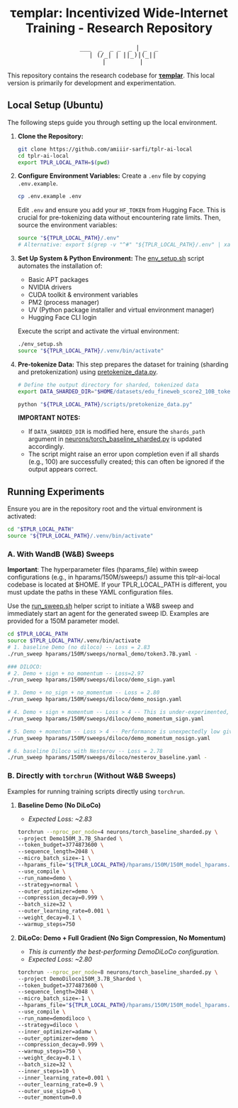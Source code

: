 <div align="center">

# τemplar: Incentivized Wide-Internet Training - Research Repository

</div>

<div align="center">
<pre>
___  _  _ _  _ | _  _
  | (/_| | ||_)|(_||
  |         |
</pre>
</div>

This repository contains the research codebase for [**τemplar**](https://github.com/tplr-ai/templar). This local version is primarily for development and experimentation.

## Local Setup (Ubuntu)

The following steps guide you through setting up the local environment.

1.  **Clone the Repository:**
    ```bash
    git clone https://github.com/amiiir-sarfi/tplr-ai-local
    cd tplr-ai-local
    export TPLR_LOCAL_PATH=$(pwd)
    ```

2.  **Configure Environment Variables:**
    Create a `.env` file by copying `.env.example`.
    ```bash
    cp .env.example .env
    ```
    Edit `.env` and ensure you add your `HF_TOKEN` from Hugging Face. This is crucial for pre-tokenizing data without encountering rate limits.
    Then, source the environment variables:
    ```bash
    source "${TPLR_LOCAL_PATH}/.env"
    # Alternative: export $(grep -v "^#" "${TPLR_LOCAL_PATH}/.env" | xargs)
    ```

3.  **Set Up System & Python Environment:**
    The [env_setup.sh](./env_setup.sh) script automates the installation of:
    *   Basic APT packages
    *   NVIDIA drivers
    *   CUDA toolkit & environment variables
    *   PM2 (process manager)
    *   UV (Python package installer and virtual environment manager)
    *   Hugging Face CLI login

    Execute the script and activate the virtual environment:
    ```bash
    ./env_setup.sh
    source "${TPLR_LOCAL_PATH}/.venv/bin/activate"
    ```

4.  **Pre-tokenize Data:**
    This step prepares the dataset for training (sharding and pretokenization) using [pretokenize_data.py](./scripts/pretokenize_data.py).
    ```bash
    # Define the output directory for sharded, tokenized data
    export DATA_SHARDED_DIR="$HOME/datasets/edu_fineweb_score2_10B_tokenized_llama2"

    python "${TPLR_LOCAL_PATH}/scripts/pretokenize_data.py"
    ```
    **IMPORTANT NOTES:** 
    - If `DATA_SHARDED_DIR` is modified here, ensure the `shards_path` argument in [neurons/torch_baseline_sharded.py](./neurons/torch_baseline_sharded.py) is updated accordingly. 
    - The script might raise an error upon completion even if all shards (e.g., 100) are successfully created; this can often be ignored if the output appears correct.

## Running Experiments

Ensure you are in the repository root and the virtual environment is activated:
```bash
cd "$TPLR_LOCAL_PATH"
source "${TPLR_LOCAL_PATH}/.venv/bin/activate"
```

### A. With WandB (W&B) Sweeps

**Important**: The hyperparameter files (hparams_file) within sweep configurations (e.g., in hparams/150M/sweeps/) assume this tplr-ai-local codebase is located at $HOME. If your TPLR_LOCAL_PATH is different, you must update the paths in these YAML configuration files.


Use the [run_sweep.sh](./run_sweep.sh) helper script to initiate a W&B sweep and immediately start an agent for the generated sweep ID. Examples are provided for a 150M parameter model.
```sh
cd $TPLR_LOCAL_PATH
source $TPLR_LOCAL_PATH/.venv/bin/activate
# 1. baseline Demo (no diloco) -- Loss = 2.83
./run_sweep hparams/150M/sweeps/normal_demo/token3.7B.yaml - 

### DILOCO:
# 2. Demo + sign + no_momentum -- Loss=2.97
./run_sweep hparams/150M/sweeps/diloco/demo_sign.yaml

# 3. Demo + no_sign + no_momentum -- Loss = 2.80
./run_sweep hparams/150M/sweeps/diloco/demo_nosign.yaml

# 4. Demo + sign + momentum -- Loss > 4 -- This is under-experimented, first diving into (5) as its more likely to work.
./run_sweep hparams/150M/sweeps/diloco/demo_momentum_sign.yaml

# 5. Demo + momentum -- Loss > 4 -- Performance is unexpectedly low given the "no_momentum_no_sign" variant (3) works well. Investigating.
./run_sweep hparams/150M/sweeps/diloco/demo_momentum_nosign.yaml

# 6. baseline Diloco with Nesterov -- Loss = 2.78
./run_sweep hparams/150M/sweeps/diloco/nesterov_baseline.yaml - 
```

### B. Directly with `torchrun` (Without W&B Sweeps)


Examples for running training scripts directly using `torchrun`.

1.  **Baseline Demo (No DiLoCo)**
    *   *Expected Loss: ~2.83*
    ```bash
    torchrun --nproc_per_node=4 neurons/torch_baseline_sharded.py \
    --project Demo150M_3.7B_Sharded \
    --token_budget=3774873600 \
    --sequence_length=2048 \
    --micro_batch_size=-1 \
    --hparams_file="${TPLR_LOCAL_PATH}/hparams/150M/150M_model_hparams.json" \
    --use_compile \
    --run_name=demo \
    --strategy=normal \
    --outer_optimizer=demo \
    --compression_decay=0.999 \
    --batch_size=32 \
    --outer_learning_rate=0.001 \
    --weight_decay=0.1 \
    --warmup_steps=750
    ```

2.  **DiLoCo: Demo + Full Gradient (No Sign Compression, No Momentum)**
    *   *This is currently the best-performing DemoDiLoCo configuration.*
    *   *Expected Loss: ~2.80*
    ```bash
    torchrun --nproc_per_node=8 neurons/torch_baseline_sharded.py \
    --project DemoDiloco150M_3.7B_Sharded \
    --token_budget=3774873600 \
    --sequence_length=2048 \
    --micro_batch_size=-1 \
    --hparams_file="${TPLR_LOCAL_PATH}/hparams/150M/150M_model_hparams.json" \
    --use_compile \
    --run_name=demodiloco \
    --strategy=diloco \
    --inner_optimizer=adamw \
    --outer_optimizer=demo \
    --compression_decay=0.999 \
    --warmup_steps=750 \
    --weight_decay=0.1 \
    --batch_size=32 \
    --inner_steps=10 \
    --inner_learning_rate=0.001 \
    --outer_learning_rate=0.9 \
    --outer_use_sign=0 \
    --outer_momentum=0.0
    ```

